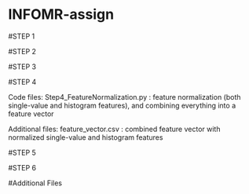 # INFOMR-assign

#STEP 1

#STEP 2

#STEP 3

#STEP 4

Code files: 
Step4_FeatureNormalization.py : feature normalization (both single-value and histogram features), and combining everything into a feature vector

Additional files: 
feature_vector.csv : combined feature vector with normalized single-value and histogram features

#STEP 5

#STEP 6

#Additional Files

